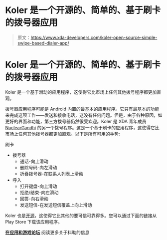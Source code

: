 # Koler 是一个开源的、简单的、基于刷卡的拨号器应用

> 原文：<https://www.xda-developers.com/koler-open-source-simple-swipe-based-dialer-app/>

# Koler 是一个开源的、简单的、基于刷卡的拨号器应用

Koler 是一个基于滑动的应用程序，这使得它比市场上任何其他拨号程序都更加直观。

拨号器应用程序可能是 Android 内置的最基本的应用程序。它只有最基本的功能来完成这项工作——发送和接收电话，这没有任何问题。但是，由于各种原因，如更好的界面和功能，第三方拨号器仍然很受欢迎。Koler 是 XDA 青年成员 [NuclearGandhi](https://forum.xda-developers.com/member.php?u=6486441) 的另一个拨号程序。这是一个基于刷卡的应用程序，这使得它比市场上任何其他拨号器都更加直观。以下是所有可用的手势:

刷卡

*   拨号器
    *   通话-向上滑动
    *   删除号码-向左滑动
    *   折叠拨号器-在联系人列表上滑动
*   呼入
    *   打开键盘-向上滑动
    *   拒绝/结束-向左滑动
    *   回答-向右滑动
    *   发送短信-在发送短信覆盖上向上滑动

Koler 也是[开源](https://github.com/Chooloo/call_manage)，这使得它比其他的要可信可靠得多。您可以通过下面的链接从 Play Store 下载该应用程序。

[**在应用和游戏论坛**](https://forum.xda-developers.com/android/apps-games/app-koler-source-phone-app-t3924102) 阅读更多关于科勒的信息